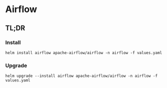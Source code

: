 # Airflow

## TL;DR
### Install
```
helm install airflow apache-airflow/airflow -n airflow -f values.yaml
```
### Upgrade

```
helm upgrade --install airflow apache-airflow/airflow -n airflow -f values.yaml
```
